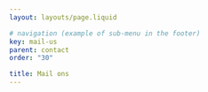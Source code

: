 ```yaml
---
layout: layouts/page.liquid

# navigation (example of sub-menu in the footer)
key: mail-us
parent: contact
order: "30"

title: Mail ons
---
```

